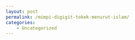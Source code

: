 ```yaml
---
layout: post
permalink: /mimpi-digigit-tokek-menurut-islam/
categories:
    - Uncategorized
---
```


